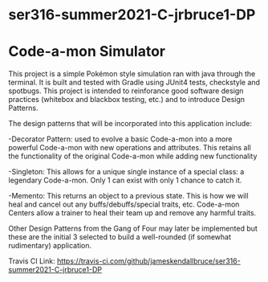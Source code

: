 # ser316-summer2021-C-jrbruce1-DP

# Code-a-mon Simulator

This project is a simple Pokémon style simulation ran with java through the terminal.
It is built and tested with Gradle using JUnit4 tests, checkstyle and spotbugs.
This project is intended to reinforance good software design practices (whitebox and 
blackbox testing, etc.) and to introduce Design Patterns.

The design patterns that will be incorporated into this application include:

-Decorator Pattern: used to evolve a basic Code-a-mon into a more powerful Code-a-mon
with new operations and attributes. This retains all the functionality of the original
Code-a-mon while adding new functionality

-Singleton: This allows for a unique single instance of a special class: a legendary 
Code-a-mon. Only 1 can exist with only 1 chance to catch it.

-Memento: This returns an object to a previous state. This is how we will heal and cancel
out any buffs/debuffs/special traits, etc. Code-a-mon Centers allow a trainer to heal their
team up and remove any harmful traits.

Other Design Patterns from the Gang of Four may later be implemented but these are the initial 3
selected to build a well-rounded (if somewhat rudimentary) application.

Travis CI Link: https://travis-ci.com/github/jameskendallbruce/ser316-summer2021-C-jrbruce1-DP